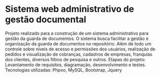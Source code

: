 # Sistema web administrativo de gestão documental
Projeto realizado para a construção de um sistema administrativo para gestão da guarda de documentos.
O sistema busca facilitar a gestão e organização da guarda de documentos no repositório. Além de todo um controle sobre níveis de acesso e permissões dos usuários, realização de pedidos e visualização de cobranças, cadastros de empresas, franquias dos clientes, diversos filtros de pesquisa e outros.
Etapas do projeto: Levantamento de requisitos, diagramação, desenvolvimento e testes.
Tecnologias utilizadas:
Phpoo, MySQL, Bootstrap, Jquery
